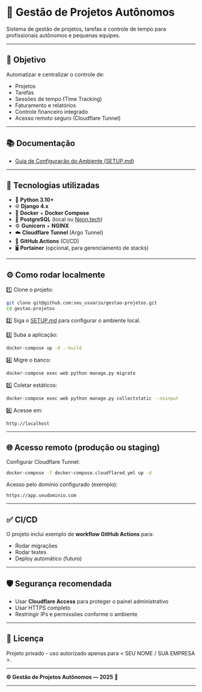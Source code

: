 
# 🚀 Gestão de Projetos Autônomos

Sistema de gestão de projetos, tarefas e controle de tempo para profissionais autônomos e pequenas equipes.

---

## 🎯 Objetivo

Automatizar e centralizar o controle de:

- Projetos
- Tarefas
- Sessões de tempo (Time Tracking)
- Faturamento e relatórios
- Controle financeiro integrado
- Acesso remoto seguro (Cloudflare Tunnel)

---

## 📚 Documentação

- [Guia de Configuração do Ambiente (SETUP.md)](./SETUP.md)

---

## 🧰 Tecnologias utilizadas

- 🐍 **Python 3.10+**
- 🌐 **Django 4.x**
- 🐳 **Docker** + **Docker Compose**
- 🐘 **PostgreSQL** (local ou [Neon.tech](https://neon.tech))
- ⚙️ **Gunicorn** + **NGINX**
- ☁️ **Cloudflare Tunnel** (Argo Tunnel)
- 🚀 **GitHub Actions** (CI/CD)
- 🖥️ **Portainer** (opcional, para gerenciamento de stacks)

---

## ⚙️ Como rodar localmente

1️⃣ Clone o projeto:

```bash
git clone git@github.com:seu_usuario/gestao-projetos.git
cd gestao-projetos
```

2️⃣ Siga o [SETUP.md](./SETUP.md) para configurar o ambiente local.

3️⃣ Suba a aplicação:

```bash
docker-compose up -d --build
```

4️⃣ Migre o banco:

```bash
docker-compose exec web python manage.py migrate
```

5️⃣ Coletar estáticos:

```bash
docker-compose exec web python manage.py collectstatic --noinput
```

6️⃣ Acesse em:

```
http://localhost
```

---

## 🌐 Acesso remoto (produção ou staging)

Configurar Cloudflare Tunnel:

```bash
docker-compose -f docker-compose.cloudflared.yml up -d
```

Acesso pelo domínio configurado (exemplo):

```
https://app.seudominio.com
```

---

## ✅ CI/CD

O projeto inclui exemplo de **workflow GitHub Actions** para:

- Rodar migrações
- Rodar testes
- Deploy automático (futuro)

---

## 🛡️ Segurança recomendada

- Usar **Cloudflare Access** para proteger o painel administrativo
- Usar HTTPS completo
- Restringir IPs e permissões conforme o ambiente

---

## 📄 Licença

Projeto privado - uso autorizado apenas para < SEU NOME / SUA EMPRESA >.

---

**© Gestão de Projetos Autônomos — 2025** 🚀

---
